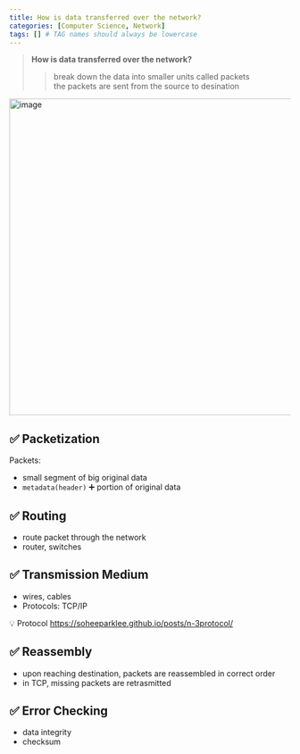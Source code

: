 ```yaml
---
title: How is data transferred over the network?
categories: [Computer Science, Network]
tags: [] # TAG names should always be lowercase
---
```


> **How is data transferred over the network?** <br>
>
> > break down the data into smaller units called packets <br>
> > the packets are sent from the source to desination <br>

<img width="567" alt="image" src="https://github.com/user-attachments/assets/996018d5-d479-486f-9521-97b921fff0ea">

## ✅ Packetization

Packets: <br>

- small segment of big original data
- `metadata(header)` ➕ portion of original data

## ✅ Routing

- route packet through the network
- router, switches

## ✅ Transmission Medium

- wires, cables
- Protocols: TCP/IP

💡 Protocol <https://soheeparklee.github.io/posts/n-3protocol/>

## ✅ Reassembly

- upon reaching destination, packets are reassembled in correct order
- in TCP, missing packets are retrasmitted

## ✅ Error Checking

- data integrity
- checksum
